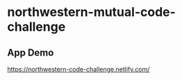 # northwestern-mutual-code-challenge



## App Demo
https://northwestern-code-challenge.netlify.com/